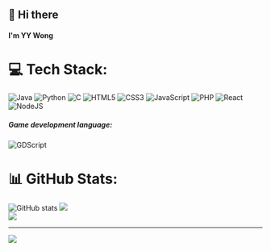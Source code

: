 ## 👋 Hi there 
#### I'm YY Wong


# 💻 Tech Stack:
![Java](https://img.shields.io/badge/java-%23ED8B00.svg?style=for-the-badge&logo=openjdk&logoColor=white) 
![Python](https://img.shields.io/badge/python-3670A0?style=for-the-badge&logo=python&logoColor=ffdd54) 
![C](https://img.shields.io/badge/c-%2300599C.svg?style=for-the-badge&logo=c&logoColor=white) 
![HTML5](https://img.shields.io/badge/html5-%23E34F26.svg?style=for-the-badge&logo=html5&logoColor=white) 
![CSS3](https://img.shields.io/badge/css3-%231572B6.svg?style=for-the-badge&logo=css3&logoColor=white)
![JavaScript](https://img.shields.io/badge/javascript-%23323330.svg?style=for-the-badge&logo=javascript&logoColor=%23F7DF1E) 
![PHP](https://img.shields.io/badge/php-%23777BB4.svg?style=for-the-badge&logo=php&logoColor=white) 
![React](https://img.shields.io/badge/react-%2320232a.svg?style=for-the-badge&logo=react&logoColor=%2361DAFB)
![NodeJS](https://img.shields.io/badge/node.js-6DA55F?style=for-the-badge&logo=node.js&logoColor=white)


##### Game development language:
![GDScript](https://img.shields.io/badge/GDScript-%2374267B.svg?style=for-the-badge&logo=godotengine&logoColor=white)



# 📊 GitHub Stats:
![GitHub stats](https://github-readme-stats.vercel.app/api?username=Yyangyy2&show_icons=true&theme=radical)
![](https://github-readme-streak-stats.herokuapp.com/?user=Yyangyy2&theme=dark&hide_border=false)<br/>
![](https://github-readme-stats.vercel.app/api/top-langs/?username=Yyangyy2&theme=dark&hide_border=false&include_all_commits=false&count_private=false&layout=compact)

---
[![](https://visitcount.itsvg.in/api?id=Yyangyy2&icon=0&color=0)](https://visitcount.itsvg.in)


